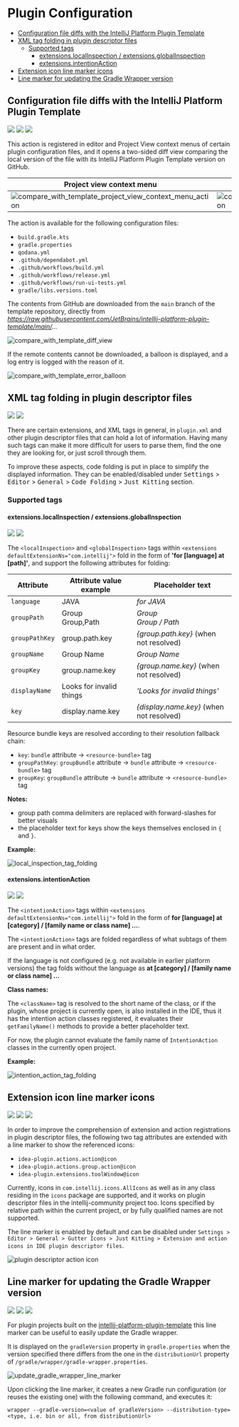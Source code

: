 # Plugin Configuration

<!-- TOC -->
* [Configuration file diffs with the IntelliJ Platform Plugin Template](#configuration-file-diffs-with-the-intellij-platform-plugin-template)
* [XML tag folding in plugin descriptor files](#xml-tag-folding-in-plugin-descriptor-files)
  * [Supported tags](#supported-tags)
    * [extensions.localInspection / extensions.globalInspection](#extensionslocalinspection--extensionsglobalinspection)
    * [extensions.intentionAction](#extensionsintentionaction)
* [Extension icon line marker icons](#extension-icon-line-marker-icons)
* [Line marker for updating the Gradle Wrapper version](#line-marker-for-updating-the-gradle-wrapper-version)
<!-- TOC -->

## Configuration file diffs with the IntelliJ Platform Plugin Template

![](https://img.shields.io/badge/diffview-orange) ![](https://img.shields.io/badge/since-0.3.0-blue) [![](https://img.shields.io/badge/implementation-CompareConfigFileWithPluginTemplateAction-blue)](../src/main/java/com/picimako/justkitting/action/diff/CompareConfigFileWithPluginTemplateAction.java)

This action is registered in editor and Project View context menus of certain plugin configuration files,
and it opens a two-sided diff view comparing the local version of the file with its IntelliJ Platform Plugin Template version on GitHub.

| Project view context menu                                                                                                    | Editor context menu                                                                                              |
|------------------------------------------------------------------------------------------------------------------------------|------------------------------------------------------------------------------------------------------------------|
| ![compare_with_template_project_view_context_menu_action](assets/compare_with_template_project_view_context_menu_action.png) | ![compare_with_template_editor_context_menu_action](assets/compare_with_template_editor_context_menu_action.png) |

The action is available for the following configuration files:
- `build.gradle.kts`
- `gradle.properties`
- `qodana.yml`
- `.github/dependabot.yml`
- `.github/workflows/build.yml`
- `.github/workflows/release.yml`
- `.github/workflows/run-ui-tests.yml`
- `gradle/libs.versions.toml`

The contents from GitHub are downloaded from the `main` branch of the template repository, directly from *https://raw.githubusercontent.com/JetBrains/intellij-platform-plugin-template/main/...*

![compare_with_template_diff_view](assets/compare_with_template_diff_view.png)

If the remote contents cannot be downloaded, a balloon is displayed, and a log entry is logged with the reason of it.

![compare_with_template_error_balloon](assets/compare_with_template_error_balloon.png)

## XML tag folding in plugin descriptor files

![](https://img.shields.io/badge/codefolding-orange) [![](https://img.shields.io/badge/implementation-PluginDescriptorTagsFoldingBuilder-blue)](../src/main/java/com/picimako/justkitting/codefolding/plugindescriptor/PluginDescriptorTagsFoldingBuilder.java)

There are certain extensions, and XML tags in general, in `plugin.xml` and other plugin descriptor files that can hold a lot of information.
Having many such tags can make it more difficult for users to parse them, find the one they are looking for, or just scroll through them.

To improve these aspects, code folding is put in place to simplify the displayed information. They can be enabled/disabled
under <kbd>Settings</kbd> > <kbd>Editor</kbd> > <kbd>General</kbd> > <kbd>Code Folding</kbd> > <kbd>Just Kitting</kbd> section.

### Supported tags

#### extensions.localInspection / extensions.globalInspection

![](https://img.shields.io/badge/since-0.4.0-blue) [![](https://img.shields.io/badge/implementation-InspectionFolder-blue)](../src/main/java/com/picimako/justkitting/codefolding/plugindescriptor/InspectionFolder.java)

The `<localInspection>` and `<globalInspection>` tags within `<extensions defaultExtensionNs="com.intellij">` fold in the form of **'for [language] at [path]'**,
and support the following attributes for folding:

| Attribute      | Attribute value example  | Placeholder text                         |
|----------------|--------------------------|------------------------------------------|
| `language`     | JAVA                     | *for JAVA*                               |
| `groupPath`    | Group<br/>Group,Path     | *Group*<br/>*Group / Path*               |
| `groupPathKey` | group.path.key           | *{group.path.key}* (when not resolved)   |
| `groupName`    | Group Name               | *Group Name*                             |
| `groupKey`     | group.name.key           | *{group.name.key}* (when not resolved)   |
| `displayName`  | Looks for invalid things | *'Looks for invalid things'*             |
| `key`          | display.name.key         | *{display.name.key}* (when not resolved) |

Resource bundle keys are resolved according to their resolution fallback chain:
- `key`: `bundle` attribute -> `<resource-bundle>` tag
- `groupPathKey`: `groupBundle` attribute -> `bundle` attribute -> `<resource-bundle>` tag
- `groupKey`: `groupBundle` attribute ->  `bundle` attribute -> `<resource-bundle>` tag

**Notes:**
- group path comma delimiters are replaced with forward-slashes for better visuals
- the placeholder text for keys show the keys themselves enclosed in `{` and `}`.

**Example:**

![local_inspection_tag_folding](assets/local_inspection_tag_folding.png)

#### extensions.intentionAction

![](https://img.shields.io/badge/since-0.6.0-blue) [![](https://img.shields.io/badge/implementation-IntentionActionFolder-blue)](../src/main/java/com/picimako/justkitting/codefolding/plugindescriptor/IntentionActionFolder.java)

The `<intentionAction>` tags within `<extensions defaultExtensionNs="com.intellij">` fold in the form of
**for [language] at [category] / [family name or class name] ...**.

The `<intentionAction>` tags are folded regardless of what subtags of them are present and in what order.

If the language is not configured (e.g. not available in earlier platform versions) the tag folds without the language as
**at [category] / [family name or class name] ...**

**Class names:**

The `<className>` tag is resolved to the short name of the class, or if the plugin, whose project is currently open,
is also installed in the IDE, thus it has the intention action classes registered, it evaluates their `getFamilyName()`
methods to provide a better placeholder text.

For now, the plugin cannot evaluate the family name of `IntentionAction` classes in the currently open project.

**Example:**

![intention_action_tag_folding](assets/intention_action_tag_folding.PNG)

## Extension icon line marker icons

![](https://img.shields.io/badge/linemarker-orange) ![](https://img.shields.io/badge/since-1.0.0-blue) [![](https://img.shields.io/badge/implementation-AnActionIconLineMarkerProvider-blue)](../src/main/java/com/picimako/justkitting/linemarker/AnActionIconLineMarkerProvider.java)

In order to improve the comprehension of extension and action registrations in plugin descriptor files, the following two tag attributes
are extended with a line marker to show the referenced icons:
- `idea-plugin.actions.action@icon`
- `idea-plugin.actions.group.action@icon`
- `idea-plugin.extensions.toolWindow@icon`

Currently, icons in `com.intellij.icons.AllIcons` as well as in any class residing in the `icons` package are supported,
and it works on plugin descriptor files in the intellij-community project too. Icons specified by relative path within the current project,
or by fully qualified names are not supported.

The line marker is enabled by default and can be disabled under `Settings > Editor > General > Gutter Icons > Just Kitting >
Extension and action icons in IDE plugin descriptor files`.

![plugin descriptor action icon](assets/plugin_descriptor_action_icon.PNG)

## Line marker for updating the Gradle Wrapper version

![](https://img.shields.io/badge/linemarker-orange) ![](https://img.shields.io/badge/since-1.0.0-blue) [![](https://img.shields.io/badge/implementation-UpdateGradleVersionLineMarkerProvider-blue)](../src/main/java/com/picimako/justkitting/linemarker/UpdateGradleVersionLineMarkerProvider.java)

For plugin projects built on the [intellij-platform-plugin-template](https://github.com/JetBrains/intellij-platform-plugin-template)
this line marker can be useful to easily update the Gradle wrapper.

It is displayed on the `gradleVersion` property in `gradle.properties` when the version specified there differs from the one
in the `distributionUrl` property of `/gradle/wrapper/gradle-wrapper.properties`.

![update_gradle_wrapper_line_marker](assets/update_gradle_wrapper_line_marker.PNG)

Upon clicking the line marker, it creates a new Gradle run configuration (or reuses the existing one) with the following command, and executes it:

```
wrapper --gradle-version=<value of gradleVersion> --distribution-type=<type, i.e. bin or all, from distributionUrl>
```
